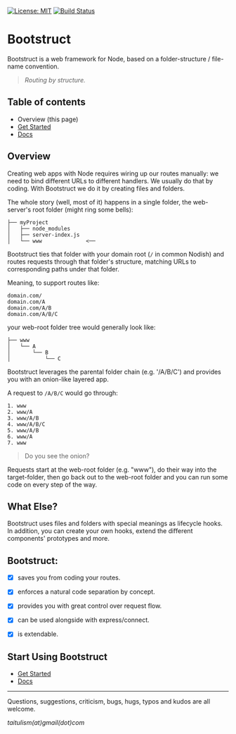 [![License: MIT](https://img.shields.io/badge/License-MIT-blue.svg)](https://opensource.org/licenses/MIT)
[![Build Status](https://travis-ci.org/taitulism/Bootstruct.svg?branch=master)](https://travis-ci.org/taitulism/Bootstruct)

Bootstruct
==========
Bootstruct is a web framework for Node, based on a folder-structure / file-name convention.

>*Routing by structure.*



Table of contents
-----------------

* Overview (this page)
* [Get Started](https://github.com/taitulism/Bootstruct/blob/master/Docs/Get%20Started.md)
* [Docs](https://github.com/taitulism/Bootstruct/blob/master/Docs/README.md)





Overview
--------
Creating web apps with Node requires wiring up our routes manually: we need to bind different URLs to different handlers. We usually do that by coding. With Bootstruct we do it by creating files and folders.

The whole story (well, most of it) happens in a single folder, the web-server's root folder (might ring some bells):
```
├── myProject
│   ├── node_modules
│   ├── server-index.js
│   └── www              <──
```

Bootstruct ties that folder with your domain root (`/` in common Nodish) and routes requests through that folder's structure, matching URLs to corresponding paths under that folder. 

Meaning, to support routes like:
```
domain.com/
domain.com/A
domain.com/A/B
domain.com/A/B/C
```

your web-root folder tree would generally look like:
```
├── www
│   └── A
│       └── B
│           └── C
```

Bootstruct leverages the parental folder chain (e.g. '/A/B/C') and provides you with an onion-like layered app. 

A request to `/A/B/C` would go through:
```
1. www
2. www/A
3. www/A/B
4. www/A/B/C
5. www/A/B
6. www/A
7. www
```

>Do you see the onion?

Requests start at the web-root folder (e.g. "www"), do their way into the target-folder, then go back out to the web-root folder and you can run some code on every step of the way.




What Else?
----------
Bootstruct uses files and folders with special meanings as lifecycle hooks. In addition, you can create your own hooks, extend the different components' prototypes and more.




Bootstruct:
-----------
- [x] saves you from coding your routes.
- [x] enforces a natural code separation by concept.
- [x] provides you with great control over request flow.
- [x] can be used alongside with express/connect.
- [x] is extendable.




Start Using Bootstruct
----------------------
* [Get Started](https://github.com/taitulism/Bootstruct/blob/master/Docs/Get%20Started.md)
* [Docs](https://github.com/taitulism/Bootstruct/blob/master/Docs/README.md)




*******************************************************************************
Questions, suggestions, criticism, bugs, hugs, typos and kudos are all welcome.

*taitulism(at)gmail(dot)com*
